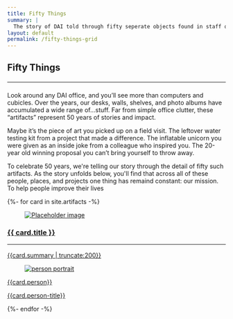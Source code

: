 ```yaml
---
title: Fifty Things
summary: |
  The story of DAI told through fifty seperate objects found in staff offices around the globe. 
layout: default
permalink: /fifty-things-grid
--- 
```

<section class="feature-wrap section">
  <div class="feature container">
    <div class="dai-box">
      <h1 class="title is-size-2">
        Fifty Things
        <hr class="bar">
      </h1>
      <div class="feature--detail">
        <p>Look around any DAI office, and you’ll see more than computers and cubicles. Over the years, our desks, walls, shelves, and photo albums have accumulated a wide range of…stuff. Far from simple office clutter, these “artifacts” represent 50 years of stories and impact.</p> 
        <p>Maybe it’s the piece of art you picked up on a field visit. The leftover water testing kit from a project that made a difference. The inflatable unicorn you were given as an inside joke from a colleague who inspired you. The 20-year old winning proposal you can’t bring yourself to throw away. </p>
        <p>To celebrate 50 years, we're telling our story through the detail of fifty such artifacts. As the story unfolds below, you'll find that across all of these people, places, and projects one thing has remaind constant: our mission. To help people improve their lives</p>
      </div>
    </div>
  </div>
</section>
<section class="section fifty-section">
  <div class="container fifty-things">
  {%- for card in site.artifacts -%}
  <a href="{{card.url}}">
    <div class="card card-grid">
      <div class="front">
        <div class="card-image">
          <figure class="image is-4by4">
            <img src="{{card.image}}" alt="Placeholder image">
          </figure>
        </div>
      </div>
      <div class="back">
        <div class="card-content">
          <div class="content">
          <h3 class="title is-4">{{ card.title }}<hr class="bar"></h3>
            {{card.summary | truncate:200}}
          </div>
          <div class="media attribution">
            <div class="media-left">
              <figure class="image is-48x48">
                <img src="{{card.person-image}}" alt="person portrait">
              </figure>
            </div>
            <div class="media-content">
              <p class="title is-5">{{card.person}}</p>
              <p class="subtitle is-6">{{card.person-title}}</p>
            </div>
          </div>
        </div>
      </div>
    </div>
  </a>
  {%- endfor -%}
  </div>
</section>
<script>
$(".card-grid").flip({
          trigger: 'hover'
        });

        $(".flip-btn").click(function(){
          $(this).closest(".card-grid").flip(true);
        });

        $(".unflip-btn").click(function(){
          $(this).closest(".card-grid").flip(false);
        });
</script>